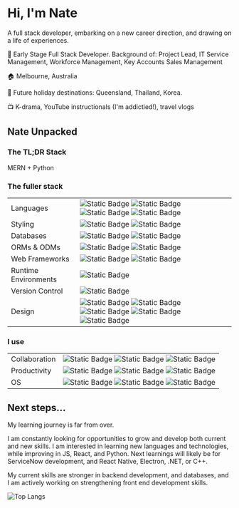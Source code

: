 <link rel="stylesheet" href="https://cdn.jsdelivr.net/gh/devicons/devicon@v2.15.1/devicon.min.css">

# Hi, I'm Nate 

A full stack developer, embarking on a new career direction, and drawing on a life of experiences.

:office: Early Stage Full Stack Developer. Background of: Project Lead, IT Service Management, Workforce Management, Key Accounts Sales Management

:house: Melbourne, Australia

:flight_departure: Future holiday destinations: Queensland, Thailand, Korea.

:tv: K-drama, YouTube instructionals (I'm addictied!), travel vlogs

## Nate Unpacked

### The TL;DR Stack 
MERN + Python

### The fuller stack
| | |
|---|---|
|Languages | ![Static Badge](https://img.shields.io/badge/JavaScript-F7DF1E?style=for-the-badge&logo=javascript&logoColor=black) ![Static Badge](https://img.shields.io/badge/Python-3776AB?style=for-the-badge&logo=python&logoColor=white) ![Static Badge](https://img.shields.io/badge/React-20232A?style=for-the-badge&logo=react&logoColor=61DAFB) ![Static Badge](https://img.shields.io/badge/HTML-239120?style=for-the-badge&logo=html5&logoColor=white) | 
| Styling | ![Static Badge](https://img.shields.io/badge/CSS3-1572B6?style=for-the-badge&logo=css3&logoColor=white) ![Static Badge](https://img.shields.io/badge/Sass-CC6699?style=for-the-badge&logo=sass&logoColor=white) |
| Databases | ![Static Badge](https://img.shields.io/badge/PostgreSQL-316192?style=for-the-badge&logo=postgresql&logoColor=white) ![Static Badge](https://img.shields.io/badge/MongoDB-4EA94B?style=for-the-badge&logo=mongodb&logoColor=white) |
| ORMs & ODMs | ![Static Badge](https://img.shields.io/badge/SQLAlchemy-DC143C?style=for-the-badge) ![Static Badge](https://img.shields.io/badge/Mongoose-4EA94B?style=for-the-badge) |
| Web Frameworks | ![Static Badge](https://img.shields.io/badge/Express.js-404D59?style=for-the-badge) ![Static Badge](https://img.shields.io/badge/Flask-000000?style=for-the-badge&logo=flask&logoColor=white) |
| Runtime Environments | ![Static Badge](https://img.shields.io/badge/Node.js-43853D?style=for-the-badge&logo=node.js&logoColor=white) |
| Version Control | ![Static Badge](https://img.shields.io/badge/GitHub-100000?style=for-the-badge&logo=github&logoColor=white) |
| Design | ![Static Badge](https://img.shields.io/badge/Adobe%20Photoshop-31A8FF?style=for-the-badge&logo=Adobe%20Photoshop&logoColor=black) ![Static Badge](https://img.shields.io/badge/Adobe%20InDesign-FF3366?style=for-the-badge&logo=Adobe%20InDesign&logoColor=white) ![Static Badge](https://img.shields.io/badge/Adobe%20Illustrator-FF9A00?style=for-the-badge&logo=adobe%20illustrator&logoColor=white) ![Static Badge](https://img.shields.io/badge/affinityphoto-%237E4DD2.svg?style=for-the-badge&logo=affinity-photo&logoColor=white) ![Static Badge](https://img.shields.io/badge/affinitydesginer-%231B72BE.svg?style=for-the-badge&logo=affinity-designer&logoColor=white)|


### I use

| | |
|---|---|
| Collaboration | ![Static Badge](https://img.shields.io/badge/MS_Teams-6264A7?style=for-the-badge&logo=microsoft-teams&logoColor=white) ![Static Badge](https://img.shields.io/badge/Zoom-2D8CFF?style=for-the-badge&logo=zoom&logoColor=white) ![Static Badge](https://img.shields.io/badge/Discord-7289DA?style=for-the-badge&logo=discord&logoColor=white) |
| Productivity | ![Static Badge](https://img.shields.io/badge/Notion-000000?style=for-the-badge&logo=notion&logoColor=white) ![Static Badge](https://img.shields.io/badge/Obsidian-211338?style=for-the-badge&logo=obsidian&logoColor=white) ![Static Badge](https://img.shields.io/badge/MICROSOFT_365-00A2ED?style=for-the-badge&logo=microsoft&logoColor=white) |
| OS | ![Static Badge](https://img.shields.io/badge/Windows-0078D6?style=for-the-badge&logo=windows&logoColor=white) ![Static Badge](https://img.shields.io/badge/mac%20os-000000?style=for-the-badge&logo=apple&logoColor=white) ![Static Badge](https://img.shields.io/badge/Ubuntu-E95420?style=for-the-badge&logo=ubuntu&logoColor=white) |



## Next steps...

My learning journey is far from over. 

I am constantly looking for opportunities to grow and develop both current and new skills. I am interested in learning new languages and technologies, while improving in JS, React, and Python. Next learnings will likely be for ServiceNow development, and React Native, Electron, .NET, or C++.

My current skills are stronger in backend development, and databases, and I am actively working on strengthening front end development skills.


![Top Langs](https://github-readme-stats.vercel.app/api/top-langs/?username=nate-0hZ&layout=compact)



